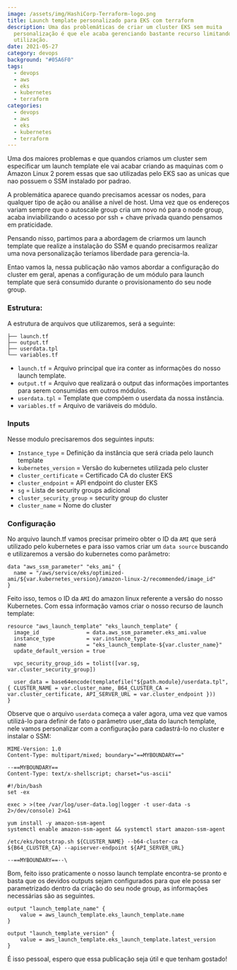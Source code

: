 ```yaml
---
image: /assets/img/HashiCorp-Terraform-logo.png
title: Launch template personalizado para EKS com terraform
description: Uma das problemáticas de criar um cluster EKS sem muita
  personalização é que ele acaba gerenciando bastante recurso limitando a sua
  utilização.
date: 2021-05-27
category: devops
background: "#05A6F0"
tags:
  - devops
  - aws
  - eks
  - kubernetes
  - terraform
categories:
  - devops
  - aws
  - eks
  - kubernetes
  - terraform
---
```

Uma dos maiores problemas e que quandos criamos um cluster sem especificar um launch template ele vai acabar criando as maquinas com o Amazon Linux 2 porem essas que sao utilizadas pelo EKS sao as unicas que nao possuem o SSM instalado por padrao. 

A problemática aparece quando precisamos acessar os nodes, para qualquer tipo de ação ou análise a nível de host. Uma vez que os endereços variam sempre que o autoscale group cria um novo nó para o node group, acaba inviabilizando o acesso por ssh + chave privada quando pensamos em praticidade.

Pensando nisso, partimos para a abordagem de criarmos um launch template que realize a instalação do SSM e quando precisarmos realizar uma nova personalização teríamos liberdade para gerencia-la. 

Entao vamos la, nessa publicação não vamos abordar a configuração do cluster em geral, apenas a configuração de um módulo para launch template que será consumido durante o provisionamento do seu node group.

### Estrutura:

A estrutura de arquivos que utilizaremos, será a seguinte:

```
├── launch.tf
├── output.tf
├── userdata.tpl
└── variables.tf
```

* `launch.tf` = Arquivo principal que ira conter as informações do nosso launch template.
* `output.tf` = Arquivo que realizará o output das informações importantes para serem consumidas em outros módulos.
* `userdata.tpl` = Template que compõem o userdata da nossa instância.
* `variables.tf` = Arquivo de variáveis do módulo.

### Inputs
Nesse modulo precisaremos dos seguintes inputs:

* `Instance_type` = Definição da instância que será criada pelo launch template
* `kubernetes_version` = Versão do kubernetes utilizada pelo cluster
* `cluster_certificate` = Certificado CA do cluster EKS
* `cluster_endpoint` = API endpoint do cluster EKS
* `sg` = Lista de security groups adicional
* `cluster_security_group` = security group do cluster
* `cluster_name` = Nome do cluster
 
### Configuração

No arquivo launch.tf vamos precisar primeiro obter o ID da `AMI` que será utilizado pelo kubernetes e para isso vamos criar um `data source` buscando e utilizaremos a versão do kubernetes como parâmetro:

```
data "aws_ssm_parameter" "eks_ami" {
  name = "/aws/service/eks/optimized-ami/${var.kubernetes_version}/amazon-linux-2/recommended/image_id"
}
```

Feito isso, temos o ID da `AMI` do amazon linux referente a versão do nosso Kubernetes. Com essa informação vamos criar o nosso recurso de launch template:

```
resource "aws_launch_template" "eks_launch_template" {
  image_id               = data.aws_ssm_parameter.eks_ami.value
  instance_type          = var.instance_type
  name                   = "eks_launch_template-${var.cluster_name}"
  update_default_version = true
  
  vpc_security_group_ids = tolist([var.sg, var.cluster_security_group])

  user_data = base64encode(templatefile("${path.module}/userdata.tpl", { CLUSTER_NAME = var.cluster_name, B64_CLUSTER_CA = var.cluster_certificate, API_SERVER_URL = var.cluster_endpoint }))
}
```

Observe que o arquivo `userdata` começa a valer agora, uma vez que vamos utilizá-lo para definir de fato o parâmetro user_data do launch template, nele vamos personalizar com a configuração para cadastrá-lo no cluster e instalar o SSM:

```
MIME-Version: 1.0
Content-Type: multipart/mixed; boundary="==MYBOUNDARY=="

--==MYBOUNDARY==
Content-Type: text/x-shellscript; charset="us-ascii"

#!/bin/bash
set -ex

exec > >(tee /var/log/user-data.log|logger -t user-data -s 2>/dev/console) 2>&1

yum install -y amazon-ssm-agent
systemctl enable amazon-ssm-agent && systemctl start amazon-ssm-agent

/etc/eks/bootstrap.sh ${CLUSTER_NAME} --b64-cluster-ca ${B64_CLUSTER_CA} --apiserver-endpoint ${API_SERVER_URL}

--==MYBOUNDARY==--\
```

Bom, feito isso praticamente o nosso launch template encontra-se pronto e basta que os devidos outputs sejam configurados para que ele possa ser parametrizado dentro da criação do seu node group, as informações necessárias são as seguintes.

```
output "launch_template_name" {
    value = aws_launch_template.eks_launch_template.name
}

output "launch_template_version" {
    value = aws_launch_template.eks_launch_template.latest_version
}
```

É isso pessoal, espero que essa publicação seja útil  e que tenham gostado!